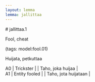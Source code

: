 ```yaml
---
layout: lemma
lemma: jallittaa
---
```


<div class="sense">
# <span class="sensename">jallittaa.1</span>

<span class="description">Fool, cheat</span>

(tags: model:fool.01)

<span class="description">Huijata, petkuttaa</span>

A0 | Trickster |   | Taho, joka huijaa |  
A1 | Entity fooled |   | Taho, jota huijataan |  

</div>

